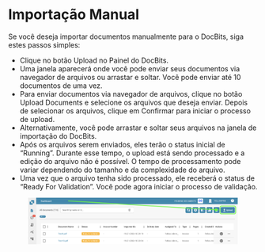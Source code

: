 # Importação Manual

Se você deseja importar documentos manualmente para o DocBits, siga estes passos simples:

* Clique no botão Upload no Painel do DocBits.
* Uma janela aparecerá onde você pode enviar seus documentos via navegador de arquivos ou arrastar e soltar. Você pode enviar até 10 documentos de uma vez.
* Para enviar documentos via navegador de arquivos, clique no botão Upload Documents e selecione os arquivos que deseja enviar. Depois de selecionar os arquivos, clique em Confirmar para iniciar o processo de upload.
* Alternativamente, você pode arrastar e soltar seus arquivos na janela de importação do DocBits.
* Após os arquivos serem enviados, eles terão o status inicial de “Running”. Durante esse tempo, o upload está sendo processado e a edição do arquivo não é possível. O tempo de processamento pode variar dependendo do tamanho e da complexidade do arquivo.
* Uma vez que o arquivo tenha sido processado, ele receberá o status de “Ready For Validation”. Você pode agora iniciar o processo de validação.

<figure><img src="../../.gitbook/assets/manual-import1.png" alt=""><figcaption></figcaption></figure>
